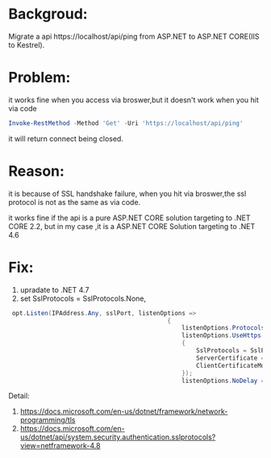 # Backgroud:
Migrate a api https://localhost/api/ping from ASP.NET to ASP.NET CORE(IIS to Kestrel). 


# Problem:

it works fine when you access via broswer,but it doesn't work when you hit via code
```powershell
Invoke-RestMethod -Method 'Get' -Uri 'https://localhost/api/ping'
```

it will return connect being closed.

# Reason: 

it is because of SSL handshake failure,  when you hit via broswer,the ssl protocol is not as the same as via code.


it works fine if the api is a pure ASP.NET CORE solution targeting to .NET CORE 2.2, but in my case ,it is a ASP.NET CORE Solution targeting to .NET 4.6

# Fix: 
1. upradate to .NET 4.7
2. set SslProtocols = SslProtocols.None,

```csharp
 opt.Listen(IPAddress.Any, sslPort, listenOptions =>
                                            {
                                                listenOptions.Protocols = HttpProtocols.Http1AndHttp2;
                                                listenOptions.UseHttps(new HttpsConnectionAdapterOptions
                                                {
                                                    SslProtocols = SslProtocols.None,// this is key point
                                                    ServerCertificate = GetCertificateFromStore(serviceContext),
                                                    ClientCertificateMode = ClientCertificateMode.RequireCertificate
                                                });
                                                listenOptions.NoDelay = true;
```

Detail: 
1. https://docs.microsoft.com/en-us/dotnet/framework/network-programming/tls
2. https://docs.microsoft.com/en-us/dotnet/api/system.security.authentication.sslprotocols?view=netframework-4.8
